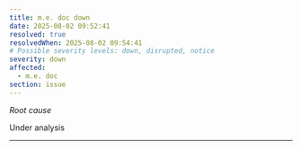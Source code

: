 ```yaml
---
title: m.e. doc down
date: 2025-08-02 09:52:41
resolved: true
resolvedWhen: 2025-08-02 09:54:41
# Possible severity levels: down, disrupted, notice
severity: down
affected:
  - m.e. doc
section: issue
---
```


*Root cause*

Under analysis

---


